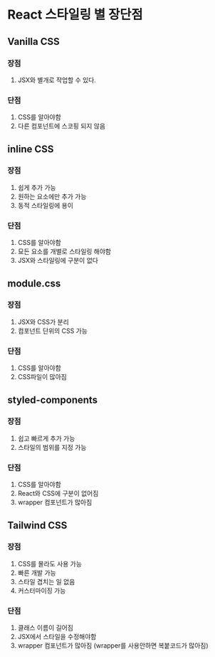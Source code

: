 # React 스타일링 별 장단점

## Vanilla CSS

### 장점

1. JSX와 별개로 작업할 수 있다.

### 단점

1. CSS를 알아야함
2. 다른 컴포넌트에 스코핑 되지 않음

## inline CSS

### 장점

1. 쉽게 추가 가능
2. 원하는 요소에만 추가 가능
3. 동적 스타일링에 용이

### 단점

1. CSS를 알아야함
2. 묘든 요소를 개별로 스타일링 해야함
3. JSX와 스타일링에 구분이 없다

## module.css

### 장점

1. JSX와 CSS가 분리
2. 컴포넌트 단위의 CSS 가능

### 단점

1. CSS를 알아야함
2. CSS파일이 많아짐

## styled-components

### 장점

1. 쉽고 빠르게 추가 가능
2. 스타일의 범위를 지정 가능

### 단점

1. CSS를 알아야함
2. React와 CSS에 구분이 없어짐
3. wrapper 컴포넌트가 많아짐

## Tailwind CSS

### 장점

1. CSS를 몰라도 사용 가능
2. 빠른 개발 가능
3. 스타일 겹치는 일 없음
4. 커스터마이징 가능

### 단점

1. 클래스 이름이 길어짐
2. JSX에서 스타일을 수정해야함
3. wrapper 컴포넌트가 많아짐 (wrapper를 사용안하면 복붙코드가 많아짐)
